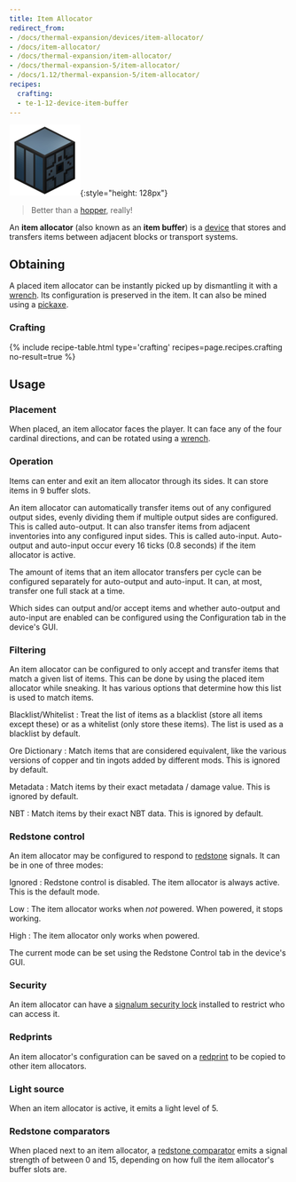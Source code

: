 ```yaml
---
title: Item Allocator
redirect_from:
- /docs/thermal-expansion/devices/item-allocator/
- /docs/item-allocator/
- /docs/thermal-expansion/item-allocator/
- /docs/thermal-expansion-5/item-allocator/
- /docs/1.12/thermal-expansion-5/item-allocator/
recipes:
  crafting:
  - te-1-12-device-item-buffer
---
```


![Item allocator](/assets/images/thermal-expansion-5/item-allocator.png){:style="height: 128px"}

> Better than a [hopper](https://minecraft.gamepedia.com/Hopper), really!


An **item allocator** (also known as an **item buffer**) is a
[device](../devices/) that stores and transfers items between adjacent blocks
or transport systems.


Obtaining
---------

A placed item allocator can be instantly picked up by dismantling it with a
[wrench](../../wrenches/). Its configuration is preserved in the item. It can
also be mined using a [pickaxe](https://minecraft.gamepedia.com/Pickaxe).

### Crafting
{% include recipe-table.html type='crafting' recipes=page.recipes.crafting no-result=true %}


Usage
-----

### Placement
When placed, an item allocator faces the player. It can face any of the four
cardinal directions, and can be rotated using a [wrench](../../wrenches/).

### Operation
Items can enter and exit an item allocator through its sides. It can store items
in 9 buffer slots.

An item allocator can automatically transfer items out of any configured output
sides, evenly dividing them if multiple output sides are configured. This is
called auto-output. It can also transfer items from adjacent inventories into
any configured input sides. This is called auto-input. Auto-output and
auto-input occur every 16 ticks (0.8 seconds) if the item allocator is active.

The amount of items that an item allocator transfers per cycle can be configured
separately for auto-output and auto-input. It can, at most, transfer one full
stack at a time.

Which sides can output and/or accept items and whether auto-output and
auto-input are enabled can be configured using the Configuration tab in the
device's GUI.

### Filtering
An item allocator can be configured to only accept and transfer items that match
a given list of items. This can be done by using the placed item allocator while
sneaking. It has various options that determine how this list is used to match
items.

Blacklist/Whitelist
: Treat the list of items as a blacklist (store all items except these) or as a
whitelist (only store these items). The list is used as a blacklist by default.

Ore Dictionary
: Match items that are considered equivalent, like the various versions of
copper and tin ingots added by different mods. This is ignored by default.

Metadata
: Match items by their exact metadata / damage value. This is ignored by
default.

NBT
: Match items by their exact NBT data. This is ignored by default.

### Redstone control
An item allocator may be configured to respond to
[redstone](https://minecraft.gamepedia.com/Redstone) signals. It can be in one
of three modes:

Ignored
: Redstone control is disabled. The item allocator is always active. This is the
default mode.

Low
: The item allocator works when *not* powered. When powered, it stops working.

High
: The item allocator only works when powered.

The current mode can be set using the Redstone Control tab in the device's GUI.

### Security
An item allocator can have a [signalum security
lock](../../thermal-foundation/signalum-security-lock/) installed to restrict who can access it.

### Redprints
An item allocator's configuration can be saved on a [redprint](../../thermal-foundation/redprint/)
to be copied to other item allocators.

### Light source
When an item allocator is active, it emits a light level of 5.

### Redstone comparators
When placed next to an item allocator, a [redstone
comparator](https://minecraft.gamepedia.com/Redstone_Comparator) emits a signal
strength of between 0 and 15, depending on how full the item allocator's buffer
slots are.
